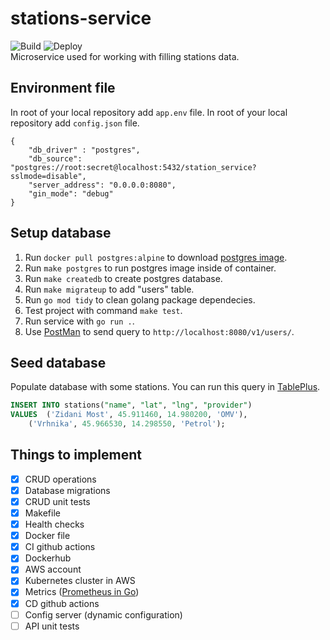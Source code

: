 # stations-service
![Build](https://github.com/rso-project-2021/station-service/actions/workflows/build.yml/badge.svg)
![Deploy](https://github.com/rso-project-2021/station-service/actions/workflows/deploy.yml/badge.svg)  
Microservice used for working with filling stations data.

## Environment file
In root of your local repository add `app.env` file.
In root of your local repository add `config.json` file.
```
{
    "db_driver" : "postgres",
    "db_source": "postgres://root:secret@localhost:5432/station_service?sslmode=disable",
    "server_address": "0.0.0.0:8080",
    "gin_mode": "debug"
}
```

## Setup database
1. Run `docker pull postgres:alpine` to download [postgres image](https://hub.docker.com/_/postgres).
2. Run `make postgres` to run postgres image inside of container.
3. Run `make createdb` to create postgres database.
4. Run `make migrateup` to add "users" table.
5. Run `go mod tidy` to clean golang package dependecies.
6. Test project with command `make test`.
7. Run service with `go run .`.
8. Use [PostMan](https://www.postman.com/) to send query to `http://localhost:8080/v1/users/`.

## Seed database
Populate database with some stations. You can run this query in [TablePlus](https://tableplus.com/).
```sql
INSERT INTO stations("name", "lat", "lng", "provider")
VALUES 	('Zidani Most', 45.911460, 14.980200, 'OMV'),
	('Vrhnika', 45.966530, 14.298550, 'Petrol');
```

## Things to implement
- [x] CRUD operations
- [x] Database migrations
- [x] CRUD unit tests
- [x] Makefile
- [x] Health checks
- [x] Docker file
- [x] CI github actions
- [x] Dockerhub
- [x] AWS account
- [x] Kubernetes cluster in AWS
- [x] Metrics ([Prometheus in Go](https://prometheus.io/docs/guides/go-application/))
- [x] CD github actions
- [ ] Config server (dynamic configuration)
- [ ] API unit tests

